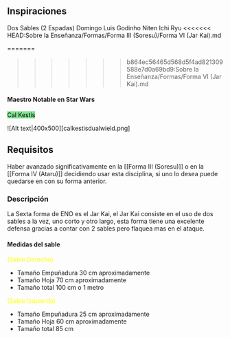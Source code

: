 ## Inspiraciones
Dos Sables (2 Espadas)
Domingo Luis Godinho
Niten Ichi Ryu
<<<<<<< HEAD:Sobre la Enseñanza/Formas/Forma III (Soresu)/Forma VI (Jar Kai).md

=======
>>>>>>> b864ec56465d568d5f4ad821309588e7d0a69bd9:Sobre la Enseñanza/Formas/Forma VI (Jar Kai).md

#### Maestro Notable en Star Wars

<font color="#000000"><span style="background:rgba(0, 235, 0, 0.2)"><span style="background:rgba(3, 135, 102, 0.2)"><span style="background:rgba(0, 235, 0, 0.2)">Cal Kestis</span></span></span></font>

![Alt text|400x500][calkestisdualwield.png]

## Requisitos
Haber avanzado significativamente en la [[Forma III (Soresu)]] o en la [[Forma IV (Ataru)]] decidiendo usar esta disciplina, si uno lo desea puede quedarse en con su forma anterior.
### Descripción
La  Sexta forma de ENO es el Jar Kai, el Jar Kai consiste en el uso de dos sables a la vez, uno corto y otro largo, esta forma tiene una excelente defensa gracias a contar con 2 sables pero flaquea mas en el ataque.

#### Medidas del sable

<font color="#ffff00">(Sable Derecho)</font>
- Tamaño Empuñadura 30 cm aproximadamente
- Tamaño Hoja 70 cm aproximadamente
- Tamaño total 100 cm o 1 metro

<font color="#ffff00">(Sable Izquierdo)</font>
- Tamaño Empuñadura 25 cm aproximadamente
- Tamaño Hoja 60 cm aproximadamente
- Tamaño total 85 cm